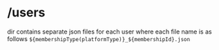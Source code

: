 # /users

dir contains separate json files for each user where each file name is as follows `${membershipType(platformType)}_${membershipId}.json`
